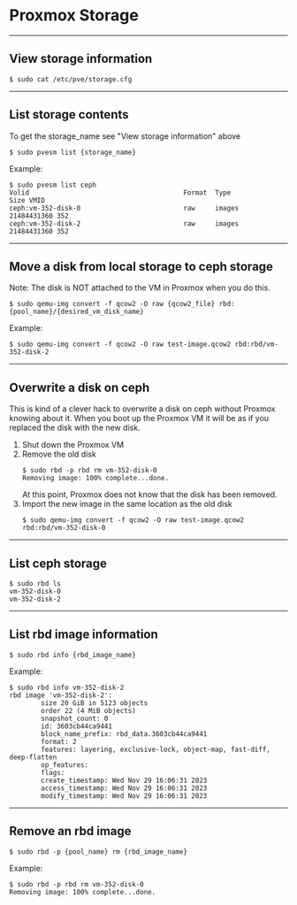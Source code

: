 # Proxmox Storage

---

## View storage information
```
$ sudo cat /etc/pve/storage.cfg
```

---

## List storage contents
To get the storage_name see "View storage information" above
```
$ sudo pvesm list {storage_name}
```
Example:
```
$ sudo pvesm list ceph
Volid                                       Format  Type                Size VMID
ceph:vm-352-disk-0                          raw     images       21484431360 352
ceph:vm-352-disk-2                          raw     images       21484431360 352
```

---

## Move a disk from local storage to ceph storage
Note: The disk is NOT attached to the VM in Proxmox when you do this.
```
$ sudo qemu-img convert -f qcow2 -O raw {qcow2_file} rbd:{pool_name}/{desired_vm_disk_name}
```
Example:
```
$ sudo qemu-img convert -f qcow2 -O raw test-image.qcow2 rbd:rbd/vm-352-disk-2
```

---

## Overwrite a disk on ceph
This is kind of a clever hack to overwrite a disk on ceph without Proxmox knowing about it. When you boot up the Proxmox VM it will be as if you replaced the disk with the new disk.

1. Shut down the Proxmox VM
2. Remove the old disk
   ```
   $ sudo rbd -p rbd rm vm-352-disk-0
   Removing image: 100% complete...done.
   ```
   At this point, Proxmox does not know that the disk has been removed.
3. Import the new image in the same location as the old disk
   ```
   $ sudo qemu-img convert -f qcow2 -O raw test-image.qcow2 rbd:rbd/vm-352-disk-0
   ```

---

## List ceph storage
```
$ sudo rbd ls
vm-352-disk-0
vm-352-disk-2
```

---

## List rbd image information
```
$ sudo rbd info {rbd_image_name}
```
Example:
```
$ sudo rbd info vm-352-disk-2
rbd image 'vm-352-disk-2':
        size 20 GiB in 5123 objects
        order 22 (4 MiB objects)
        snapshot_count: 0
        id: 3603cb44ca9441
        block_name_prefix: rbd_data.3603cb44ca9441
        format: 2
        features: layering, exclusive-lock, object-map, fast-diff, deep-flatten
        op_features:
        flags:
        create_timestamp: Wed Nov 29 16:06:31 2023
        access_timestamp: Wed Nov 29 16:06:31 2023
        modify_timestamp: Wed Nov 29 16:06:31 2023
```

---

## Remove an rbd image
```
$ sudo rbd -p {pool_name} rm {rbd_image_name}
```
Example:
```
$ sudo rbd -p rbd rm vm-352-disk-0
Removing image: 100% complete...done.
```
